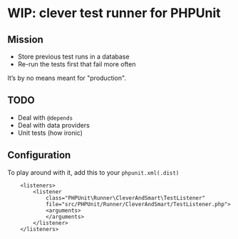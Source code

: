 # WIP: clever test runner for PHPUnit

## Mission
 - Store previous test runs in a database
 - Re-run the tests first that fail more often

It’s by no means meant for "production".

## TODO
 - Deal with `@depends`
 - Deal with data providers
 - Unit tests (how ironic)

## Configuration
To play around with it, add this to your `phpunit.xml(.dist)`
```
    <listeners>
        <listener
            class="PHPUnit\Runner\CleverAndSmart\TestListener"
            file="src/PHPUnit/Runner/CleverAndSmart/TestListener.php">
            <arguments>
            </arguments>
        </listener>
    </listeners>
```
